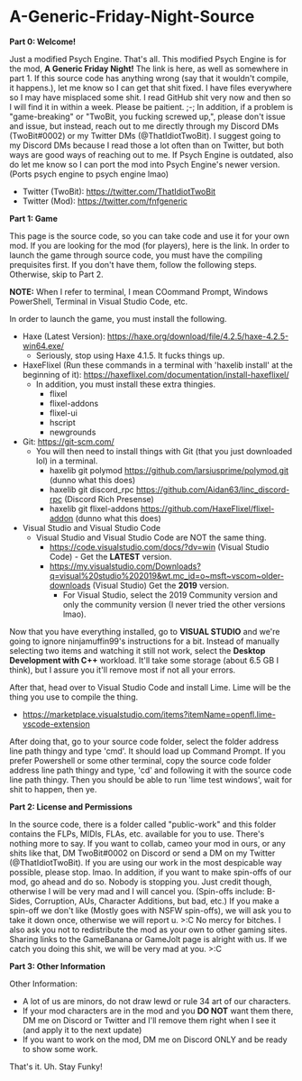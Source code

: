 # A-Generic-Friday-Night-Source

**Part 0: Welcome!**

Just a modified Psych Engine. That's all. This modified Psych Engine is for the mod, **A Generic Friday Night!** The link is here, as well as somewhere in part 1. If this source code has anything wrong (say that it wouldn't compile, it happens.), let me know so I can get that shit fixed. I have files everywhere so I may have misplaced some shit. I read GitHub shit very now and then so I will find it in within a week. Please be paitient. ;-; In addition, if a problem is "game-breaking" or "TwoBit, you fucking screwed up,", please don't issue and issue, but instead, reach out to me directly through my Discord DMs (TwoBit#0002) or my Twitter DMs (@ThatIdiotTwoBit). I suggest going to my Discord DMs because I read those a lot often than on Twitter, but both ways are good ways of reaching out to me. If Psych Engine is outdated, also do let me know so I can port the mod into Psych Engine's newer version. (Ports psych engine to psych engine lmao)

- Twitter (TwoBit): https://twitter.com/ThatIdiotTwoBit
- Twitter (Mod): https://twitter.com/fnfgeneric

**Part 1: Game**

This page is the source code, so you can take code and use it for your own mod. 
If you are looking for the mod (for players), here is the link. 
In order to launch the game through source code, you must have the compiling prequisites first. If you don't have them, follow the following steps. Otherwise, skip to Part 2.

**NOTE:** When I refer to terminal, I mean COommand Prompt, Windows PowerShell, Terminal in Visual Studio Code, etc.

In order to launch the game, you must install the following.
- Haxe (Latest Version): https://haxe.org/download/file/4.2.5/haxe-4.2.5-win64.exe/
  - Seriously, stop using Haxe 4.1.5. It fucks things up.
- HaxeFlixel (Run these commands in a terminal with 'haxelib install' at the beginning of it): https://haxeflixel.com/documentation/install-haxeflixel/
  - In addition, you must install these extra thingies.
     - flixel
     - flixel-addons
     - flixel-ui
     - hscript
     - newgrounds
- Git: https://git-scm.com/
  - You will then need to install things with Git (that you just downloaded lol) in a terminal.
     - haxelib git polymod https://github.com/larsiusprime/polymod.git (dunno what this does)
     - haxelib git discord_rpc https://github.com/Aidan63/linc_discord-rpc (Discord Rich Presense) 
     - haxelib git flixel-addons https://github.com/HaxeFlixel/flixel-addon (dunno what this does)
- Visual Studio and Visual Studio Code
  - Visual Studio and Visual Studio Code are NOT the same thing. 
     - https://code.visualstudio.com/docs/?dv=win (Visual Studio Code) - Get the **LATEST** version.
     - https://my.visualstudio.com/Downloads?q=visual%20studio%202019&wt.mc_id=o~msft~vscom~older-downloads (Visual Studio) Get the **2019** version.
       - For Visual Studio, select the 2019 Community version and only the community version (I never tried the other versions lmao).
   
Now that you have everything installed, go to **VISUAL STUDIO** and we're going to ignore ninjamuffin99's instructions for a bit. Instead of manually selecting two items and watching it still not work, select the **Desktop Development with C++** workload. It'll take some storage (about 6.5 GB I think), but I assure you it'll remove most if not all your errors.

After that, head over to Visual Studio Code and install Lime. Lime will be the thing you use to compile the thing.
  - https://marketplace.visualstudio.com/items?itemName=openfl.lime-vscode-extension

After doing that, go to your source code folder, select the folder address line path thingy and type 'cmd'. It should load up Command Prompt. If you prefer Powershell or some other terminal, copy the source code folder address line path thingy and type, 'cd' and following it with the source code line path thingy. Then you should be able to run 'lime test windows', wait for shit to happen, then ye.

**Part 2: License and Permissions**

In the source code, there is a folder called "public-work" and this folder contains the FLPs, MIDIs, FLAs, etc. available for you to use. There's nothing more to say.
If you want to collab, cameo your mod in ours, or any shits like that, DM TwoBit#0002 on Discord or send a DM on my Twitter (@ThatIdiotTwoBit). If you are using our work in the most despicable way possible, please stop. lmao.
In addition, if you want to make spin-offs of our mod, go ahead and do so. Nobody is stopping you. Just credit though, otherwise I will be very mad and I will cancel you. (Spin-offs include: B-Sides, Corruption, AUs, Character Additions, but bad, etc.) If you make a spin-off we don't like (Mostly goes with NSFW spin-offs), we will ask you to take it down once, otherwise we will report u. >:C No mercy for bitches.
I also ask you not to redistribute the mod as your own to other gaming sites. Sharing links to the GameBanana or GameJolt page is alright with us. 
If we catch you doing this shit, we will be very mad at you. >:C

**Part 3: Other Information**

Other Information:
- A lot of us are minors, do not draw lewd or rule 34 art of our characters.
- If your mod characters are in the mod and you **DO NOT** want them there, DM me on Discord or Twitter and I'll remove them right when I see it (and apply it to the next update)
- If you want to work on the mod, DM me on Discord ONLY and be ready to show some work.

That's it. Uh. Stay Funky!
